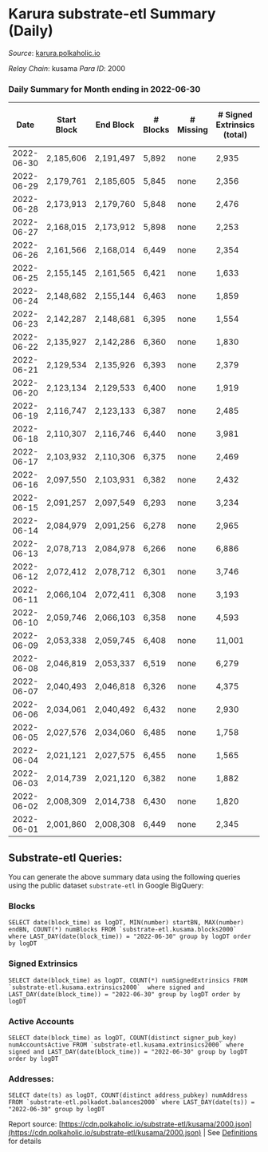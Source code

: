 # Karura substrate-etl Summary (Daily)

_Source_: [karura.polkaholic.io](https://karura.polkaholic.io)

*Relay Chain*: kusama
*Para ID*: 2000



### Daily Summary for Month ending in 2022-06-30


| Date | Start Block | End Block | # Blocks | # Missing | # Signed Extrinsics (total) | # Active Accounts | # Addresses with Balances | # Events | # Transfers | # XCM Transfers In | # XCM Transfers Out |
| ---- | ----------- | --------- | -------- | --------- | --------------------------- | ----------------- | ------------------------- | -------- | ----------- | ------------------ | ------------------- |
| 2022-06-30 | 2,185,606 | 2,191,497 | 5,892 | none  | 2,935 | 343 | 89,296 | 97,730 | 11,987 ($2,110,063.67) | 158 ($138,945.64) | 146 ($134,391.90) |
| 2022-06-29 | 2,179,761 | 2,185,605 | 5,845 | none  | 2,356 | 573 | 89,249 | 89,282 | 11,161 ($6,521,008.90) | 117 ($110,327.45) | 99 ($88,145.02) |
| 2022-06-28 | 2,173,913 | 2,179,760 | 5,848 | none  | 2,476 | 319 | 89,187 | 90,363 | 11,382 ($1,221,659.19) | 190 ($260,312.46) | 152 ($196,285.27) |
| 2022-06-27 | 2,168,015 | 2,173,912 | 5,898 | none  | 2,253 | 309 | 89,145 | 87,578 | 10,696 ($1,072,009.60) | 115 ($91,507.85) | 120 ($112,294.34) |
| 2022-06-26 | 2,161,566 | 2,168,014 | 6,449 | none  | 2,354 | 303 | 89,129 | 96,181 | 12,087 ($2,258,665.71) | 135 ($116,704.78) | 108 ($422,636.17) |
| 2022-06-25 | 2,155,145 | 2,161,565 | 6,421 | none  | 1,633 | 266 | 89,079 | 89,239 | 10,800 ($814,963.79) | 122 ($105,064.91) | 123 ($83,736.76) |
| 2022-06-24 | 2,148,682 | 2,155,144 | 6,463 | none  | 1,859 | 287 | 89,059 | 91,663 | 11,108 ($393,178.69) | 141 ($129,314.02) | 178 ($150,362.37) |
| 2022-06-23 | 2,142,287 | 2,148,681 | 6,395 | none  | 1,554 | 256 | 89,038 | 87,695 | 10,541 ($692,742.83) | 84 ($40,300.18) | 115 ($99,687.62) |
| 2022-06-22 | 2,135,927 | 2,142,286 | 6,360 | none  | 1,830 | 292 | 89,016 | 89,596 | 10,810 ($624,360.11) | 114 ($106,031.78) | 143 ($164,359.90) |
| 2022-06-21 | 2,129,534 | 2,135,926 | 6,393 | none  | 2,379 | 335 | 88,986 | 95,476 | 11,829 ($1,301,205.75) | 163 ($98,402.60) | 164 ($427,593.14) |
| 2022-06-20 | 2,123,134 | 2,129,533 | 6,400 | none  | 1,919 | 307 | 88,956 | 90,763 | 11,037 ($740,937.22) | 111 ($81,866.51) | 136 ($152,776.61) |
| 2022-06-19 | 2,116,747 | 2,123,133 | 6,387 | none  | 2,485 | 412 | 88,927 | 96,137 | 11,943 ($742,455.04) | 131 ($77,360.47) | 142 ($108,552.48) |
| 2022-06-18 | 2,110,307 | 2,116,746 | 6,440 | none  | 3,981 | 589 | 88,904 | 109,291 | 13,785 ($1,611,657.01) | 209 ($193,152.47) | 161 ($164,924.34) |
| 2022-06-17 | 2,103,932 | 2,110,306 | 6,375 | none  | 2,469 | 446 | 89,041 | 94,044 | 11,330 ($637,651.92) | 130 ($126,204.97) | 89 ($130,465.96) |
| 2022-06-16 | 2,097,550 | 2,103,931 | 6,382 | none  | 2,432 | 486 | 89,101 | 95,417 | 11,749 ($1,320,157.50) | 145 ($83,717.47) | 128 ($80,453.49) |
| 2022-06-15 | 2,091,257 | 2,097,549 | 6,293 | none  | 3,234 | 331 | 89,170 | 102,031 | 12,909 ($2,253,055.90) | 257 ($440,533.04) | 235 ($562,623.49) |
| 2022-06-14 | 2,084,979 | 2,091,256 | 6,278 | none  | 2,965 | 361 | 89,137 | 100,190 | 12,958 ($2,409,438.17) | 240 ($158,600.21) | 208 ($840,164.55) |
| 2022-06-13 | 2,078,713 | 2,084,978 | 6,266 | none  | 6,886 | 672 | 89,099 | 136,056 | 20,525 ($5,589,126.05) | 539 ($493,510.17) | 436 ($360,195.45) |
| 2022-06-12 | 2,072,412 | 2,078,712 | 6,301 | none  | 3,746 | 466 | 89,060 | 105,944 | 15,796 ($2,045,258.54) | 243 ($171,135.23) | 187 ($135,602.25) |
| 2022-06-11 | 2,066,104 | 2,072,411 | 6,308 | none  | 3,193 | 640 | 89,055 | 100,006 | 14,944 ($877,532.50) | 155 ($236,954.65) | 130 ($154,851.82) |
| 2022-06-10 | 2,059,746 | 2,066,103 | 6,358 | none  | 4,593 | 975 | 89,062 | 112,975 | 16,900 ($979,743.45) | 180 ($184,304.54) | 153 ($157,524.74) |
| 2022-06-09 | 2,053,338 | 2,059,745 | 6,408 | none  | 11,001 | 2,559 | 89,146 | 168,263 | 24,843 ($721,928.23) | 130 ($65,139.98) | 136 ($109,721.80) |
| 2022-06-08 | 2,046,819 | 2,053,337 | 6,519 | none  | 6,279 | 1,286 | 89,280 | 128,269 | 18,982 ($849,309.12) | 102 ($95,531.91) | 102 ($111,865.72) |
| 2022-06-07 | 2,040,493 | 2,046,818 | 6,326 | none  | 4,375 | 842 | 89,167 | 113,161 | 17,312 ($1,227,392.27) | 162 ($429,237.08) | 142 ($443,439.21) |
| 2022-06-06 | 2,034,061 | 2,040,492 | 6,432 | none  | 2,930 | 671 | 89,169 | 102,441 | 15,769 ($560,358.57) | 116 ($138,396.11) | 118 ($125,576.59) |
| 2022-06-05 | 2,027,576 | 2,034,060 | 6,485 | none  | 1,758 | 293 | 89,172 | 89,390 | 13,218 ($448,886.09) | 101 ($115,113.91) | 92 ($150,167.78) |
| 2022-06-04 | 2,021,121 | 2,027,575 | 6,455 | none  | 1,565 | 251 | 89,179 | 89,586 | 13,934 ($328,773.38) | 81 ($46,786.96) | 78 ($48,164.35) |
| 2022-06-03 | 2,014,739 | 2,021,120 | 6,382 | none  | 1,882 | 302 | 89,165 | 92,783 | 14,670 ($773,157.26) | 149 ($237,488.82) | 123 ($282,805.54) |
| 2022-06-02 | 2,008,309 | 2,014,738 | 6,430 | none  | 1,820 | 310 | 89,144 | 93,329 | 14,924 ($568,134.12) | 136 ($113,031.44) | 121 ($90,512.72) |
| 2022-06-01 | 2,001,860 | 2,008,308 | 6,449 | none  | 2,345 | 369 | 89,117 | 98,263 | 15,673 ($1,731,391.70) | 195 ($739,114.13) | 158 ($670,530.53) |

## Substrate-etl Queries:
You can generate the above summary data using the following queries using the public dataset `substrate-etl` in Google BigQuery:


### Blocks
```
SELECT date(block_time) as logDT, MIN(number) startBN, MAX(number) endBN, COUNT(*) numBlocks FROM `substrate-etl.kusama.blocks2000`  where LAST_DAY(date(block_time)) = "2022-06-30" group by logDT order by logDT
```


### Signed Extrinsics
```
SELECT date(block_time) as logDT, COUNT(*) numSignedExtrinsics FROM `substrate-etl.kusama.extrinsics2000`  where signed and LAST_DAY(date(block_time)) = "2022-06-30" group by logDT order by logDT
```


### Active Accounts
```
SELECT date(block_time) as logDT, COUNT(distinct signer_pub_key) numAccountsActive FROM `substrate-etl.kusama.extrinsics2000` where signed and LAST_DAY(date(block_time)) = "2022-06-30" group by logDT order by logDT
```


### Addresses:
```
SELECT date(ts) as logDT, COUNT(distinct address_pubkey) numAddress FROM `substrate-etl.polkadot.balances2000` where LAST_DAY(date(ts)) = "2022-06-30" group by logDT
```



Report source: [https://cdn.polkaholic.io/substrate-etl/kusama/2000.json](https://cdn.polkaholic.io/substrate-etl/kusama/2000.json) | See [Definitions](/DEFINITIONS.md) for details
